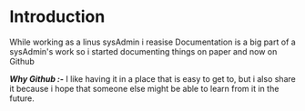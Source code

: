 # Introduction

While working as a linus sysAdmin i reasise Documentation is a big part of a sysAdmin's work so i started documenting things on paper and now on Github

***Why Github :-*** I like having it in a place that is easy to get to, but i also share it because i hope that someone else might be able to learn from it in the future.
